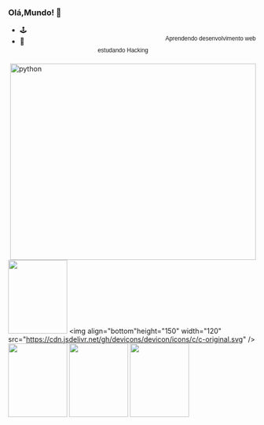 ### Olá,Mundo! 🚀

- 🕹️ <div style=" float: right; padding: 20px 0 20px 35px; font-family:Verdana, Geneva, sans-serif; font-size:12px;">
    <div class="Upload">Aprendendo desenvolvimento web</div></div>
- 🌱 <div style=" float: right; padding: 20px 0 20px 35px; font-family:Verdana, Geneva, sans-serif; font-size:12px;">
    <div class="Upload">estudando Hacking</div></div>



















            
            
<img height = "400" width="500" align="right" alt="python" src="https://user-images.githubusercontent.com/107145843/175752373-a43b05a3-86a7-4e09-af5c-78f3659ee898.gif"> <img align = "bottom" height="150" width="120" src="https://cdn.jsdelivr.net/gh/devicons/devicon/icons/python/python-original.svg" /> <img  align="bottom"height="150" width="120" src="https://cdn.jsdelivr.net/gh/devicons/devicon/icons/c/c-original.svg" /> <img align="bottom" height="150" width="120" src="https://cdn.jsdelivr.net/gh/devicons/devicon/icons/javascript/javascript-original.svg" /> <img align="bottom" height="150" width="120" src="https://cdn.jsdelivr.net/gh/devicons/devicon/icons/html5/html5-original.svg" /> <img align="bottom" height="150" width="120" src="https://cdn.jsdelivr.net/gh/devicons/devicon/icons/css3/css3-original.svg" />




          
          
          
       
        


          
